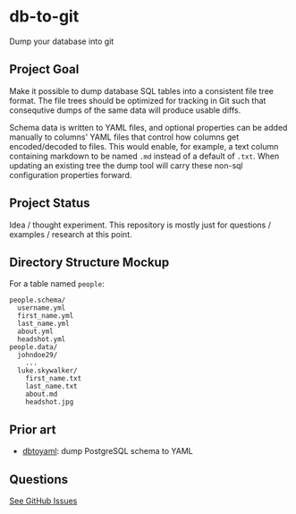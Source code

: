 # db-to-git
Dump your database into git

## Project Goal

Make it possible to dump database SQL tables into a consistent file tree format. The file trees should be optimized for tracking in Git such that consequtive dumps of the same data will produce usable diffs.

Schema data is written to YAML files, and optional properties can be added manually to columns' YAML files that control how columns get encoded/decoded to files. This would enable, for example, a text column containing markdown to be named `.md` instead of a default of `.txt`. When updating an existing tree the dump tool will carry these non-sql configuration properties forward.

## Project Status

Idea / thought experiment. This repository is mostly just for questions / examples / research at this point.

## Directory Structure Mockup

For a table named `people`:
```
people.schema/
  username.yml
  first_name.yml
  last_name.yml
  about.yml
  headshot.yml
people.data/
  johndoe29/
    ...
  luke.skywalker/
    first_name.txt
    last_name.txt
    about.md
    headshot.jpg
```


## Prior art

- [dbtoyaml](http://pgxn.org/dist/pyrseas/docs/dbtoyaml.html): dump PostgreSQL schema to YAML

## Questions

[See GitHub Issues](https://github.com/themightychris/db-to-git/issues)
